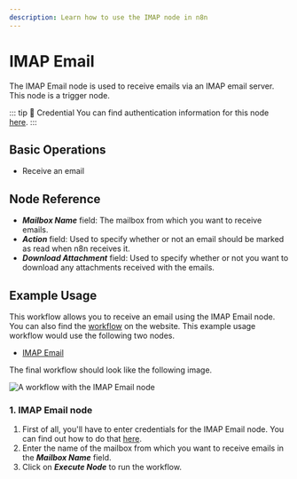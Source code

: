 ```yaml
---
description: Learn how to use the IMAP node in n8n
---
```


# IMAP Email

The IMAP Email node is used to receive emails via an IMAP email server. This node is a trigger node.

::: tip 🔑 Credential
You can find authentication information for this node [here](../../../credentials/IMAP/README.md).
:::

## Basic Operations

- Receive an email

## Node Reference

- ***Mailbox Name*** field: The mailbox from which you want to receive emails.
- ***Action*** field: Used to specify whether or not an email should be marked as read when n8n receives it.
- ***Download Attachment*** field: Used to specify whether or not you want to download any attachments received with the emails.

## Example Usage

This workflow allows you to receive an email using the IMAP Email node. You can also find the [workflow](https://n8n.io/workflows/587) on the website. This example usage workflow would use the following two nodes.
- [IMAP Email]()

The final workflow should look like the following image.

![A workflow with the IMAP Email node](./workflow.png)

### 1. IMAP Email node

1. First of all, you'll have to enter credentials for the IMAP Email node. You can find out how to do that [here](../../../credentials/IMAPEmail/README.md).
2. Enter the name of the mailbox from which you want to receive emails in the ***Mailbox Name*** field.
3. Click on ***Execute Node*** to run the workflow.
